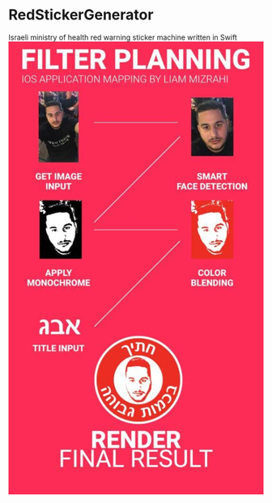 # RedStickerGenerator
Israeli ministry of health red warning sticker machine written in Swift
![alt text](https://github.com/liammizrahi/RedStickerGenerator/blob/master/main.jpg?raw=true)
